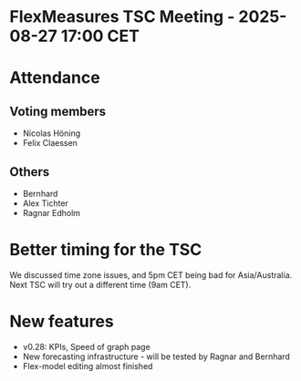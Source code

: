 # FlexMeasures TSC Meeting - 2025-08-27 17:00 CET

# Attendance

## Voting members

- Nicolas Höning
- Felix Claessen

## Others

- Bernhard
- Alex Tichter
- Ragnar Edholm


# Better timing for the TSC

We discussed time zone issues, and 5pm CET being bad for Asia/Australia.
Next TSC will try out a different time (9am CET).

# New features

- v0.28: KPIs, Speed of graph page
- New forecasting infrastructure - will be tested by Ragnar and Bernhard
- Flex-model editing almost finished

